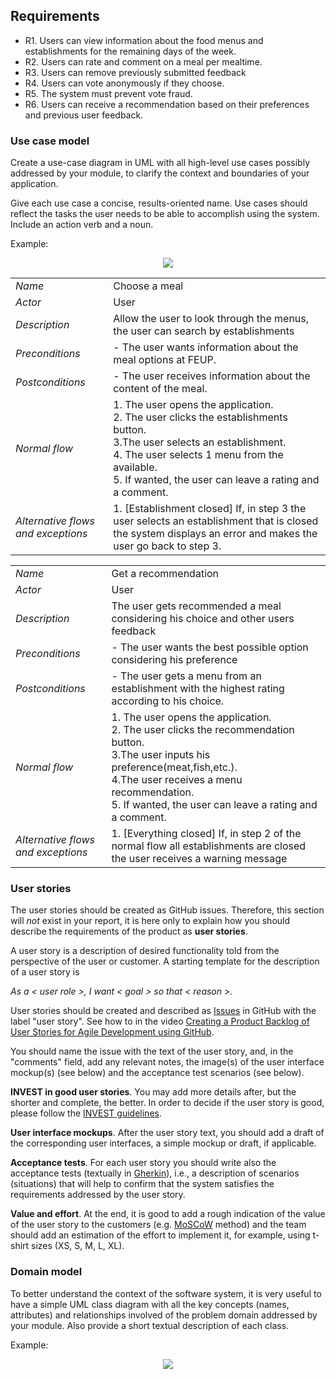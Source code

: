 
## Requirements

- R1. Users can view information about the food menus and establishments for the remaining days of the week.  
- R2. Users can rate and comment on a meal per mealtime.  
- R3. Users can remove previously submitted feedback  
- R4. Users can vote anonymously if they choose.  
- R5. The system must prevent vote fraud.  
- R6. Users can receive a recommendation based on their preferences and previous user feedback.  


### Use case model 

Create a use-case diagram in UML with all high-level use cases possibly addressed by your module, to clarify the context and boundaries of your application.

Give each use case a concise, results-oriented name. Use cases should reflect the tasks the user needs to be able to accomplish using the system. Include an action verb and a noun. 

Example:
 <p align="center" justify="center">
  <img src="https://github.com/LEIC-ES-2021-22/templates/blob/main/images/UseCaseView.png"/>
</p>

|||
| --- | --- |
| *Name* | Choose a meal |
| *Actor* |  User | 
| *Description* | Allow the user to look through the menus, the user can search by establishments |
| *Preconditions* | - The user wants information about the meal options at FEUP. |
| *Postconditions* | - The user receives information about the content of the meal. |
| *Normal flow* | 1. The user opens the application.<br> 2. The user clicks the establishments button.<br> 3.The user selects an establishment. <br> 4. The user selects 1 menu from the available.<br> 5. If wanted, the user can leave a rating and a comment.<br> 
| *Alternative flows and exceptions* | 1. [Establishment closed] If, in step 3 the user selects an establishment that is closed the system displays an error and makes the user go back to step 3. |

|||
| --- | --- |
| *Name* | Get a recommendation |
| *Actor* |  User | 
| *Description* | The user gets recommended a meal considering his choice and other users feedback |
| *Preconditions* | - The user wants the best possible option considering his preference |
| *Postconditions* | - The user gets a menu from an establishment with the highest rating according to his choice. |
| *Normal flow* | 1. The user opens the application.<br> 2. The user clicks the recommendation button.<br> 3.The user inputs his preference(meat,fish,etc.). <br> 4.The user receives a menu recommendation.<br>  5. If wanted, the user can leave a rating and a comment.  |
| *Alternative flows and exceptions* | 1. [Everything closed] If, in step 2 of the normal flow all establishments are closed the user receives a warning message |

### User stories
The user stories should be created as GitHub issues. Therefore, this section will *not* exist in your report, it is here only to explain how you should describe the requirements of the product as **user stories**. 

A user story is a description of desired functionality told from the perspective of the user or customer. A starting template for the description of a user story is 

*As a < user role >, I want < goal > so that < reason >.*

User stories should be created and described as [Issues](https://github.com/LEIC-ES-2021-22/templates/issues) in GitHub with the label "user story". See how to in the video [Creating a Product Backlog of User Stories for Agile Development using GitHub](https://www.youtube.com/watch?v=m8ZxTHSKSKE).

You should name the issue with the text of the user story, and, in the "comments" field, add any relevant notes, the image(s) of the user interface mockup(s) (see below) and the acceptance test scenarios (see below). 

**INVEST in good user stories**. 
You may add more details after, but the shorter and complete, the better. In order to decide if the user story is good, please follow the [INVEST guidelines](https://xp123.com/articles/invest-in-good-stories-and-smart-tasks/).

**User interface mockups**.
After the user story text, you should add a draft of the corresponding user interfaces, a simple mockup or draft, if applicable.

**Acceptance tests**.
For each user story you should write also the acceptance tests (textually in [Gherkin](https://cucumber.io/docs/gherkin/reference/)), i.e., a description of scenarios (situations) that will help to confirm that the system satisfies the requirements addressed by the user story.

**Value and effort**.
At the end, it is good to add a rough indication of the value of the user story to the customers (e.g. [MoSCoW](https://en.wikipedia.org/wiki/MoSCoW_method) method) and the team should add an estimation of the effort to implement it, for example, using t-shirt sizes (XS, S, M, L, XL).



### Domain model

To better understand the context of the software system, it is very useful to have a simple UML class diagram with all the key concepts (names, attributes) and relationships involved of the problem domain addressed by your module. 
Also provide a short textual description of each class. 

Example:
 <p align="center" justify="center">
  <img src="https://github.com/LEIC-ES-2021-22/templates/blob/main/images/DomainModel.png"/>
</p>
